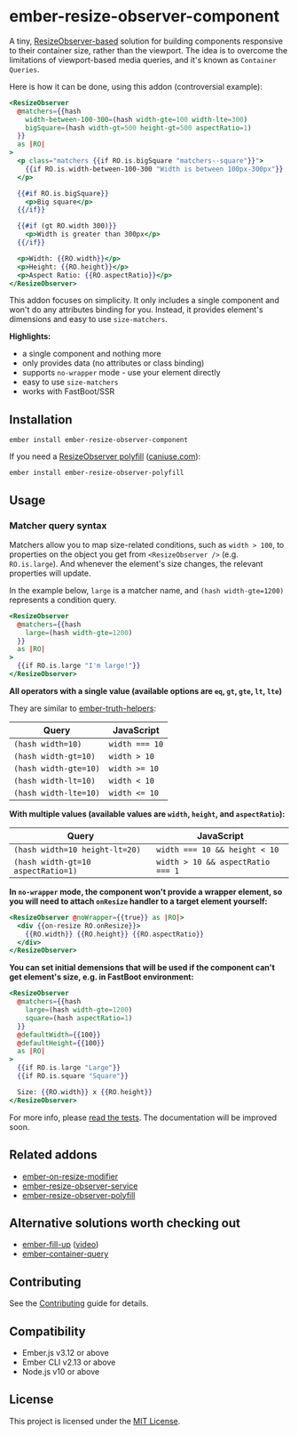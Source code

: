 # ember-resize-observer-component

A tiny, [ResizeObserver-based][resize-observer] solution for building components responsive to their container size, rather than the viewport. The idea is to overcome the limitations of viewport-based media queries, and it's known as `Container Queries`.

Here is how it can be done, using this addon (controversial example):

```hbs
<ResizeObserver
  @matchers={{hash
    width-between-100-300=(hash width-gte=100 width-lte=300)
    bigSquare=(hash width-gt=500 height-gt=500 aspectRatio=1)
  }}
  as |RO|
>
  <p class="matchers {{if RO.is.bigSquare "matchers--square"}}">
    {{if RO.is.width-between-100-300 "Width is between 100px-300px"}}
  </p>

  {{#if RO.is.bigSquare}}
    <p>Big square</p>
  {{/if}}

  {{#if (gt RO.width 300)}}
    <p>Width is greater than 300px</p>
  {{/if}}

  <p>Width: {{RO.width}}</p>
  <p>Height: {{RO.height}}</p>
  <p>Aspect Ratio: {{RO.aspectRatio}}</p>
</ResizeObserver>
```

This addon focuses on simplicity. It only includes a single component and won't do any attributes binding for you. Instead, it provides element's dimensions and easy to use `size-matchers`.

**Highlights:**

- a single component and nothing more
- only provides data (no attributes or class binding)
- supports `no-wrapper` mode - use your element directly
- easy to use `size-matchers`
- works with FastBoot/SSR

## Installation

```
ember install ember-resize-observer-component
```

If you need a [ResizeObserver polyfill][resize-observer-polyfill] ([caniuse.com](https://caniuse.com/#feat=resizeobserver)):

```
ember install ember-resize-observer-polyfill
```

## Usage

### Matcher query syntax

Matchers allow you to map size-related conditions, such as `width > 100`, to properties on the object you get from `<ResizeObserver />` (e.g. `RO.is.large`). And whenever the element's size changes, the relevant properties will update.

In the example below, `large` is a matcher name, and `(hash width-gte=1200)` represents a condition query.

```hbs
<ResizeObserver
  @matchers={{hash
    large=(hash width-gte=1200)
  }}
  as |RO|
>
  {{if RO.is.large "I'm large!"}}
</ResizeObserver>
```

**All operators with a single value (available options are `eq`, `gt`, `gte`, `lt`, `lte`)**

They are similar to [ember-truth-helpers][]:

| Query                 | JavaScript     |
| --------------------- | -------------- |
| `(hash width=10)`     | `width === 10` |
| `(hash width-gt=10)`  | `width > 10`   |
| `(hash width-gte=10)` | `width >= 10`  |
| `(hash width-lt=10)`  | `width < 10`   |
| `(hash width-lte=10)` | `width <= 10`  |

**With multiple values (available values are `width`, `height`, and `aspectRatio`):**

| Query                              | JavaScript                        |
| ---------------------------------- | --------------------------------- |
| `(hash width=10 height-lt=20)`     | `width === 10 && height < 10`     |
| `(hash width-gt=10 aspectRatio=1)` | `width > 10 && aspectRatio === 1` |

**In `no-wrapper` mode, the component won't provide a wrapper element, so you will need to attach `onResize` handler to a target element yourself:**

```hbs
<ResizeObserver @noWrapper={{true}} as |RO|>
  <div {{on-resize RO.onResize}}>
    {{RO.width}} {{RO.height}} {{RO.aspectRatio}}
  </div>
</ResizeObserver>
```

**You can set initial demensions that will be used if the component can't get element's size, e.g. in FastBoot environment:**

```hbs
<ResizeObserver
  @matchers={{hash
    large=(hash width-gte=1200)
    square=(hash aspectRatio=1)
  }}
  @defaultWidth={{100}}
  @defaultHeight={{100}}
  as |RO|
>
  {{if RO.is.large "Large"}}
  {{if RO.is.square "Square"}}

  Size: {{RO.width}} x {{RO.height}}
</ResizeObserver>
```

For more info, please [read the tests](https://github.com/PrecisionNutrition/ember-resize-observer-component/blob/master/tests/integration/components/resize-observer-test.js). The documentation will be improved soon.

## Related addons

- [ember-on-resize-modifier][on-resize-modifier]
- [ember-resize-observer-service][resize-observer-service]
- [ember-resize-observer-polyfill][resize-observer-polyfill]

## Alternative solutions worth checking out

- [ember-fill-up](https://github.com/chadian/ember-fill-up) ([video](https://www.youtube.com/watch?v=RIdjk9_RSBY))
- [ember-container-query](https://github.com/ijlee2/ember-container-query)

## Contributing

See the [Contributing](CONTRIBUTING.md) guide for details.

## Compatibility

- Ember.js v3.12 or above
- Ember CLI v2.13 or above
- Node.js v10 or above

## License

This project is licensed under the [MIT License](LICENSE.md).

[resize-observer]: https://developer.mozilla.org/en-US/docs/Web/API/ResizeObserver
[resize-observer-service]: https://github.com/PrecisionNutrition/ember-resize-observer-service
[on-resize-modifier]: https://github.com/PrecisionNutrition/ember-on-resize-modifier
[resize-observer-polyfill]: https://github.com/PrecisionNutrition/ember-resize-observer-polyfill
[ember-truth-helpers]: https://github.com/jmurphyau/ember-truth-helpers
